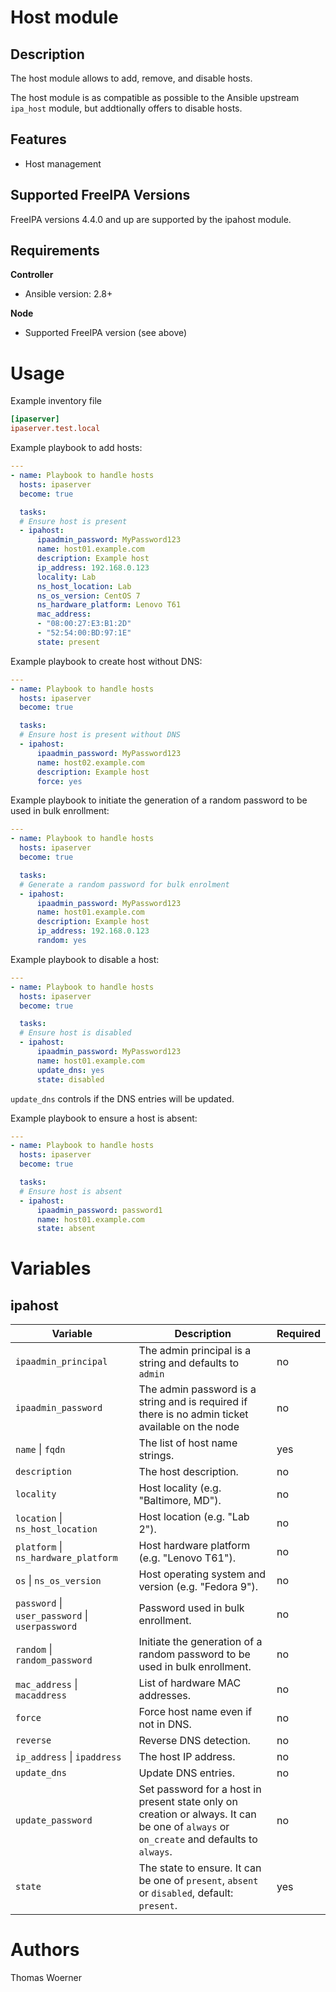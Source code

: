 Host module
===========

Description
-----------

The host module allows to add, remove, and disable hosts.

The host module is as compatible as possible to the Ansible upstream `ipa_host` module, but addtionally offers to disable hosts.


Features
--------
* Host management


Supported FreeIPA Versions
--------------------------

FreeIPA versions 4.4.0 and up are supported by the ipahost module.


Requirements
------------

**Controller**
* Ansible version: 2.8+

**Node**
* Supported FreeIPA version (see above)


Usage
=====

Example inventory file

```ini
[ipaserver]
ipaserver.test.local
```


Example playbook to add hosts:

```yaml
---
- name: Playbook to handle hosts
  hosts: ipaserver
  become: true

  tasks:
  # Ensure host is present
  - ipahost:
      ipaadmin_password: MyPassword123
      name: host01.example.com
      description: Example host
      ip_address: 192.168.0.123
      locality: Lab
      ns_host_location: Lab
      ns_os_version: CentOS 7
      ns_hardware_platform: Lenovo T61
      mac_address:
      - "08:00:27:E3:B1:2D"
      - "52:54:00:BD:97:1E"
      state: present
```


Example playbook to create host without DNS:

```yaml
---
- name: Playbook to handle hosts
  hosts: ipaserver
  become: true

  tasks:
  # Ensure host is present without DNS
  - ipahost:
      ipaadmin_password: MyPassword123
      name: host02.example.com
      description: Example host
      force: yes
```


Example playbook to initiate the generation of a random password to be used in bulk enrollment:

```yaml
---
- name: Playbook to handle hosts
  hosts: ipaserver
  become: true

  tasks:
  # Generate a random password for bulk enrolment
  - ipahost:
      ipaadmin_password: MyPassword123
      name: host01.example.com
      description: Example host
      ip_address: 192.168.0.123
      random: yes
```


Example playbook to disable a host:

```yaml
---
- name: Playbook to handle hosts
  hosts: ipaserver
  become: true

  tasks:
  # Ensure host is disabled
  - ipahost:
      ipaadmin_password: MyPassword123
      name: host01.example.com
      update_dns: yes
      state: disabled
```
`update_dns` controls if the DNS entries will be updated.


Example playbook to ensure a host is absent:

```yaml
---
- name: Playbook to handle hosts
  hosts: ipaserver
  become: true

  tasks:
  # Ensure host is absent
  - ipahost:
      ipaadmin_password: password1
      name: host01.example.com
      state: absent
```


Variables
=========

ipahost
-------

Variable | Description | Required
-------- | ----------- | --------
`ipaadmin_principal` | The admin principal is a string and defaults to `admin` | no
`ipaadmin_password` | The admin password is a string and is required if there is no admin ticket available on the node | no
`name` \| `fqdn` | The list of host name strings. | yes
`description` | The host description. | no
`locality` | Host locality (e.g. "Baltimore, MD"). | no
`location` \| `ns_host_location` | Host location (e.g. "Lab 2"). | no
`platform` \| `ns_hardware_platform` | Host hardware platform (e.g. "Lenovo T61"). | no
`os` \| `ns_os_version` | Host operating system and version (e.g. "Fedora 9"). | no
`password` \| `user_password` \| `userpassword` | Password used in bulk enrollment. | no
`random` \| `random_password` |  Initiate the generation of a random password to be used in bulk enrollment. | no
`mac_address` \| `macaddress` | List of hardware MAC addresses. | no
`force` | Force host name even if not in DNS. | no
`reverse` | Reverse DNS detection. | no
`ip_address` \| `ipaddress` | The host IP address. | no
`update_dns` | Update DNS entries. | no
`update_password` |  Set password for a host in present state only on creation or always. It can be one of `always` or `on_create` and defaults to `always`. | no
`state` | The state to ensure. It can be one of `present`, `absent` or `disabled`, default: `present`. | yes


Authors
=======

Thomas Woerner

